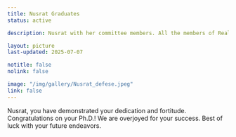 ```yaml
---
title: Nusrat Graduates
status: active

description: Nusrat with her committee members. All the members of Realsearch group celebrated Nusrat's last day at NCSU.

layout: picture
last-updated: 2025-07-07

notitle: false
nolink: false 

image: "/img/gallery/Nusrat_defese.jpeg"
link: false
---
```


Nusrat, you have demonstrated your dedication and fortitude. Congratulations on your Ph.D.! We are overjoyed for your success. Best of luck with your future endeavors.
